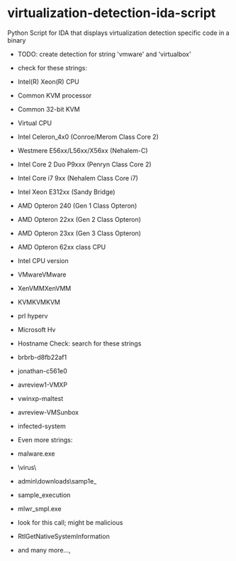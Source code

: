 # virtualization-detection-ida-script
Python Script for IDA that displays virtualization detection specific code in a binary

 - TODO: create detection for string 'vmware' and 'virtualbox'
  - check for these strings:
   - Intel(R) Xeon(R) CPU
   - Common KVM processor
   - Common 32-bit KVM
   - Virtual CPU
   - Intel Celeron_4x0 (Conroe/Merom Class Core 2)
   - Westmere E56xx/L56xx/X56xx (Nehalem-C)
   - Intel Core 2 Duo P9xxx (Penryn Class Core 2)
   - Intel Core i7 9xx (Nehalem Class Core i7)
   - Intel Xeon E312xx (Sandy Bridge)
   - AMD Opteron 240 (Gen 1 Class Opteron)
   - AMD Opteron 22xx (Gen 2 Class Opteron)
   - AMD Opteron 23xx (Gen 3 Class Opteron)
   - AMD Opteron 62xx class CPU
   - Intel CPU version
   - VMwareVMware
   - XenVMMXenVMM
   - KVMKVMKVM
   - prl hyperv
   - Microsoft Hv

 - Hostname Check: search for these strings
  - brbrb-d8fb22af1
  - jonathan-c561e0
  - avreview1-VMXP
  - vwinxp-maltest
  - avreview-VMSunbox
  - infected-system

 - Even more strings:
  - malware.exe
  - \virus\
  - admin\downloads\samp1e_
  - sample_execution
  - mlwr_smpl.exe

 - look for this call; might be malicious
  - RtlGetNativeSystemInformation

 - and many more...,